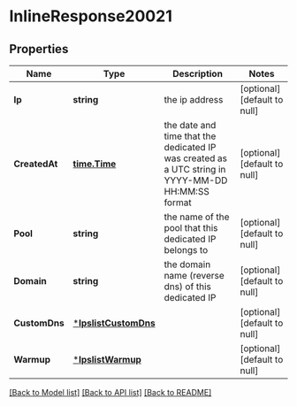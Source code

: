 # InlineResponse20021

## Properties
Name | Type | Description | Notes
------------ | ------------- | ------------- | -------------
**Ip** | **string** | the ip address | [optional] [default to null]
**CreatedAt** | [**time.Time**](time.Time.md) | the date and time that the dedicated IP was created as a UTC string in YYYY-MM-DD HH:MM:SS format | [optional] [default to null]
**Pool** | **string** | the name of the pool that this dedicated IP belongs to | [optional] [default to null]
**Domain** | **string** | the domain name (reverse dns) of this dedicated IP | [optional] [default to null]
**CustomDns** | [***IpslistCustomDns**](ipslist_custom_dns.md) |  | [optional] [default to null]
**Warmup** | [***IpslistWarmup**](ipslist_warmup.md) |  | [optional] [default to null]

[[Back to Model list]](../README.md#documentation-for-models) [[Back to API list]](../README.md#documentation-for-api-endpoints) [[Back to README]](../README.md)


